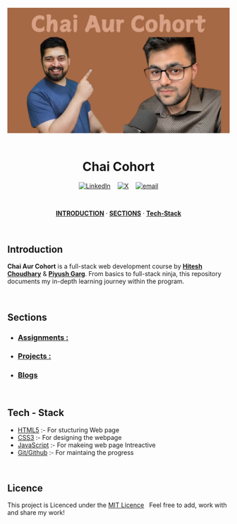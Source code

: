 <p align="center">  
  <img alt="Jio Network blocking the view? Network switch reveals the magic!"  src="./assets/Chai Aur Cohort.png">
  <br><br>
</p>

<h1 align="center"> Chai Cohort </h1>

<div align="center">

[![LinkedIn](https://img.shields.io/badge/@Sanket_singh-%230077B5.svg?logo=linkedin&logoColor=white)](https://linkedin.com/in/sanket-singh-5359732b8) &nbsp;&nbsp; [![X](https://img.shields.io/badge/@SanketS89137690-black.svg?logo=X&logoColor=white)](https://x.com/@SanketS89137690) &nbsp;&nbsp;  [![email](https://img.shields.io/badge/vt118452@gmail.com-D14836?logo=gmail&logoColor=white)](mailto:vt118452@gmail.com) 
</div>

<br>

<p align="center">
    <a href="#Introduction"><strong>INTRODUCTION</strong></a> ·
    <a href="#Sections"><strong>SECTIONS</strong></a> ·
    <a href="#Tech-Stack"><strong>Tech-Stack</strong></a>
 </p>   
 <br>

 ## Introduction

 **Chai Aur Cohort** is a full-stack web development course by **[Hitesh Choudhary](https://www.youtube.com/@chaiaurcode)** & **[Piyush Garg](https://www.youtube.com/@piyushgargdev)**. From basics to full-stack ninja, this repository documents my in-depth learning journey within the program.

 <br>

 ## Sections

 - ### [Assignments :](#)
 - ### [Projects :](#)
 - ### [Blogs](#)
 <br>

 ## Tech - Stack
 - [HTML5](https://developer.mozilla.org/en-US/docs/Glossary/HTML5) :- For stucturing Web page
 - [CSS3](https://developer.mozilla.org/en-US/docs/Web/CSS) :- For designing the webpage
 - [JavaScript](https://developer.mozilla.org/en-US/docs/Web/JavaScript) :- For makeing web page Intreactive
 - [Git/Github](#) :- For maintaing the progress
 <br>

 ## Licence
 This project is Licenced under the [MIT Licence](./LICENSE) &nbsp; Feel free to add, work with and share my work!